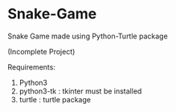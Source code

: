 # Snake-Game
Snake Game made using Python-Turtle package

(Incomplete Project)

Requirements:

1) Python3
2) python3-tk : tkinter must be installed
3) turtle : turtle package 